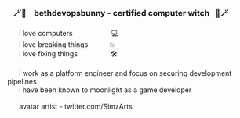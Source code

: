 
### &nbsp;&nbsp; 🪄🔮 &nbsp;&nbsp; bethdevopsbunny - certified computer witch &nbsp;&nbsp;🔮🪄

&nbsp;&nbsp;&nbsp;&nbsp;&nbsp;&nbsp;i love computers &nbsp;&nbsp;&nbsp;&nbsp;&nbsp;&nbsp;&nbsp;&nbsp;&nbsp;&nbsp;&nbsp;&nbsp;&nbsp;&nbsp;&nbsp;&nbsp;&nbsp;&nbsp; 💻 <br>
&nbsp;&nbsp;&nbsp;&nbsp;&nbsp;&nbsp;i love breaking things &nbsp;&nbsp;&nbsp;&nbsp;&nbsp;&nbsp;&nbsp;&nbsp;&nbsp;&nbsp;💥 <br>
&nbsp;&nbsp;&nbsp;&nbsp;&nbsp;&nbsp;i love fixing things &nbsp;&nbsp;&nbsp;&nbsp;&nbsp;&nbsp;&nbsp;&nbsp;&nbsp;&nbsp;&nbsp;&nbsp;&nbsp;&nbsp;&nbsp;&nbsp;🛠  <br> <br>
&nbsp;&nbsp;&nbsp;&nbsp;&nbsp;&nbsp;i work as a platform engineer and focus on securing development pipelines <br>
&nbsp;&nbsp;&nbsp;&nbsp;&nbsp;&nbsp;i have been known to moonlight as a game developer <br>
<br>
&nbsp;&nbsp;&nbsp;&nbsp;&nbsp;&nbsp;avatar artist - twitter.com/SimzArts



<!--
**bethdevopsbunny/bethdevopsbunny** is a ✨ _special_ ✨ repository because its `README.md` (this file) appears on your GitHub profile.

Here are some ideas to get you started:

- 🔭 I’m currently working on ...
- 🌱 I’m currently learning ...
- 👯 I’m looking to collaborate on ...
- 🤔 I’m looking for help with ...
- 💬 Ask me about ...
- 📫 How to reach me: ...
- 😄 Pronouns: ...
- ⚡ Fun fact: ...
-->
